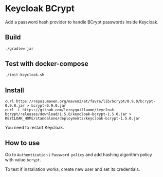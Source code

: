 # Keycloak BCrypt

Add a password hash provider to handle BCrypt passwords inside Keycloak.

## Build
```bash
./gradlew jar
```

## Test with docker-compose
```bash
./init-keycloak.sh
```

## Install
```
curl https://repo1.maven.org/maven2/at/favre/lib/bcrypt/0.9.0/bcrypt-0.9.0.jar > bcrypt-0.9.0.jar
curl -L https://github.com/leroyguillaume/keycloak-bcrypt/releases/download/1.5.0/keycloak-bcrypt-1.5.0.jar > KEYCLOAK_HOME/standalone/deployments/keycloak-bcrypt-1.5.0.jar
```
You need to restart Keycloak.

## How to use
Go to `Authentication` / `Password policy` and add hashing algorithm policy with value `bcrypt`.

To test if installation works, create new user and set its credentials.
